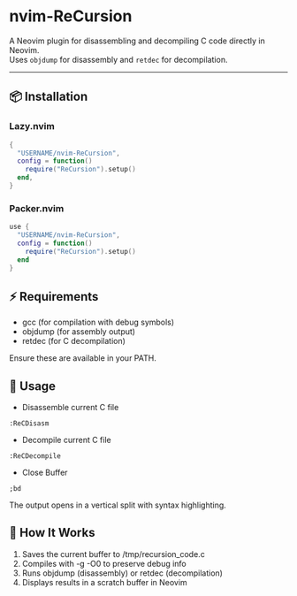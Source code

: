 # nvim-ReCursion

A Neovim plugin for disassembling and decompiling C code directly in Neovim.  
Uses `objdump` for disassembly and `retdec` for decompilation.

---

## 📦 Installation

### Lazy.nvim
```lua
{
  "USERNAME/nvim-ReCursion",
  config = function()
    require("ReCursion").setup()
  end,
}
```

### Packer.nvim
```lua
use {
  "USERNAME/nvim-ReCursion",
  config = function()
    require("ReCursion").setup()
  end
}
```

## ⚡ Requirements
- gcc (for compilation with debug symbols)
- objdump (for assembly output)
- retdec (for C decompilation)

Ensure these are available in your PATH.

## 🚀 Usage

- Disassemble current C file
```
:ReCDisasm
```
- Decompile current C file
```
:ReCDecompile
```
- Close Buffer
```
;bd
```

The output opens in a vertical split with syntax highlighting.

## 📂 How It Works
1.	Saves the current buffer to /tmp/recursion_code.c
2.	Compiles with -g -O0 to preserve debug info
3.	Runs objdump (disassembly) or retdec (decompilation)
4.	Displays results in a scratch buffer in Neovim
